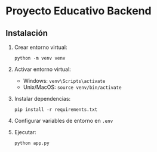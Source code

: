 # Proyecto Educativo Backend

## Instalación

1. Crear entorno virtual:
   ```
   python -m venv venv
   ```

2. Activar entorno virtual:
   - Windows: `venv\Scripts\activate`
   - Unix/MacOS: `source venv/bin/activate`

3. Instalar dependencias:
   ```
   pip install -r requirements.txt
   ```

4. Configurar variables de entorno en `.env`

5. Ejecutar:
   ```
   python app.py
   ```
